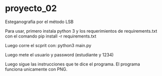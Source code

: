 # proyecto_02
Esteganografía por el método LSB

Para usar, primero instala python 3 y los requerimientos de requirements.txt con el comando
pip install -r requirements.txt

Luego corre el scprit con: 
python3 main.py

Luego mete el usuario y password (estudiante y 1234)

Luego sigue las instrucciones que te dice el programa. El programa funciona unicamente con PNG.
